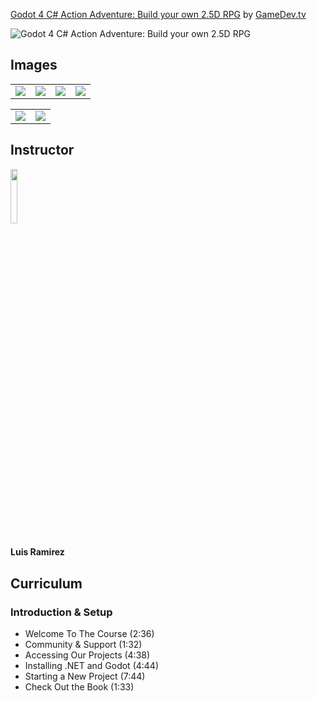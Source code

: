 [Godot 4 C# Action Adventure: Build your own 2.5D RPG](https://www.gamedev.tv/p/godot-c-action-adventure)
by [GameDev.tv](https://www.gamedev.tv)

![Godot 4 C# Action Adventure: Build your own 2.5D RPG](https://www.filepicker.io/api/file/7ACCclHRmNUsNyApaxAC)


## Images
<table>
    <tr>
        <td><img src="https://www.filepicker.io/api/file/2ZFn2mcdTlWkfCtcKus4" /></td>
        <td><img src="https://www.filepicker.io/api/file/WhMi4csMRiG8Ss2jawo5" /></td>
        <td><img src="https://www.filepicker.io/api/file/oXXmfLEfSjyJDClrvD9x" /></td>
        <td><img src="https://www.filepicker.io/api/file/8mVrEYGsQGC1mm6uaxgu" /></td>
    </tr>
</table>

<table>
    <tr>
        <td><img src="https://www.filepicker.io/api/file/l8zI7wj3QemqakkRT9lC" /></td>
        <td><img src="https://www.filepicker.io/api/file/tVFuWDKTTCmfGebuDC61" /></td>
    </tr>
</table>

## Instructor
<img src="https://www.filepicker.io/api/file/U9lUnKKLRveS55XUXelp" width="15%" />
<h4>Luis Ramirez</h4>

## Curriculum
### Introduction & Setup
- Welcome To The Course (2:36)
- Community & Support (1:32)
- Accessing Our Projects (4:38)
- Installing .NET and Godot (4:44)
- Starting a New Project (7:44)
- Check Out the Book (1:33)